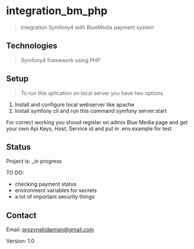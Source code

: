 # integration_bm_php
>Integration Symfony4 with BlueMedia payment system

## Technologies
> Symfony4 framework using PHP

## Setup
> To run this aplication on local server you have two options
1) Install and configure local webserver like apache
2) Install symfony cli and run this command symfony server:start

For correct working you shoud register on admin Blue Media page and get your own Api Keys, Host, Service id and put in .env.example for test

## Status
Project is: _in progress

TO DO:
* checking payment status
* environment variables for secrets
* a lot of important security things

## Contact
Email: prozynskidamian@gmail.com

Version: 1.0

